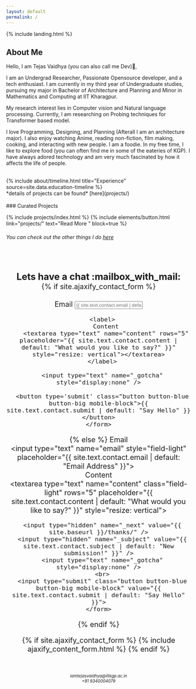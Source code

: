 ```yaml
---
layout: default
permalink: /
---
```

{% include landing.html %}

## **About Me**

Hello, I am Tejas Vaidhya (you can also call me Dev):wave:,

 I am an Undergrad Researcher, Passionate Opensource developer, and a tech enthusiast. I am currently in my third year of Undergraduate studies, pursuing my major in Bachelor of Architecture and Planning and Minor in Mathematics and Computing at IIT Kharagpur. 

My research interest lies in Computer vision and Natural language processing. Currently, I am researching on Probing techniques for Transformer based model.

I love Programming, Designing, and Planning (Afterall I am an architecture major). I also enjoy watching Anime, reading non-fiction, film making, cooking, and interacting with new people. I am a foodie. In my free time, I like to explore food (you can often find me in some of the eateries of KGP). I have always adored technology and am very much fascinated by how it affects the life of people.


<br>

<div class="row">
{% include about/timeline.html title="Experience" source=site.data.education-timeline %}
</div >
*details of projects can be found* [here](projects/)

<br>
<br>
### Curated Projects      

{% include projects/index.html %}
{% include elements/button.html link="projects/" text="Read More " block=true %}
###### You can check out the other things I do [here](Random/)



<br>
<br>
<br>




<div style="text-align: center;font-size:180%;">
<b> Lets have a chat :mailbox_with_mail:</b>
</div>

<div style="text-align: center;font-size:140%;">
  {% if site.ajaxify_contact_form %}
  <br>
  <br>
    <form class="form-stacked">
      <label>
        Email
        <input type="text" name="email" class="field-light" placeholder="{{ site.text.contact.email | default: "Email Address" }}">
      </label>
        <br>
    
      <label>
        Content
        <textarea type="text" name="content" rows="5" placeholder="{{ site.text.contact.content | default: "What would you like to say?" }}" style="resize: vertical"></textarea>
      </label>
    
      <input type="text" name="_gotcha" style="display:none" />
    
      <button type='submit' class="button button-blue button-big mobile-block">{{ site.text.contact.submit | default: "Say Hello" }}</button>
    </form>
  {% else %}
    <form action="https://formspree.io/myynpjpw" method="POST" class="form-stacked">
      <label >
        Email
        <br>
        <input type="text" name="email" style="field-light" placeholder="{{ site.text.contact.email | default: "Email Address" }}">
      </label>
      <br>
      <label>
        Content
        <br>
        <textarea type="text" name="content" class="field-light" rows="5" placeholder="{{ site.text.contact.content | default: "What would you like to say?" }}" style="resize: vertical"></textarea>
      </label>
    
      <input type="hidden" name="_next" value="{{ site.baseurl }}/thanks/" />
      <input type="hidden" name="_subject" value="{{ site.text.contact.subject | default: "New submission!" }}" />
      <input type="text" name="_gotcha" style="display:none" />
      <br>
      <input type="submit" class="button button-blue button-big mobile-block" value="{{ site.text.contact.submit | default: "Say Hello" }}">
    </form>
  {% endif %}

 {% if site.ajaxify_contact_form %}
  {% include ajaxify_content_form.html %}
{% endif %}

</div>

<br>
<br>
<div align="center" style="font-size: 80%">
	<i>iamtejasvaidhya@iitkgp.ac.in</i><br>
	<i>+91 9340004079</i>
</div>

